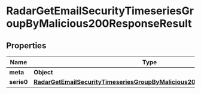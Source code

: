 

# RadarGetEmailSecurityTimeseriesGroupByMalicious200ResponseResult


## Properties

| Name | Type | Description | Notes |
|------------ | ------------- | ------------- | -------------|
|**meta** | **Object** |  |  |
|**serie0** | [**RadarGetEmailSecurityTimeseriesGroupByMalicious200ResponseResultSerie0**](RadarGetEmailSecurityTimeseriesGroupByMalicious200ResponseResultSerie0.md) |  |  |



